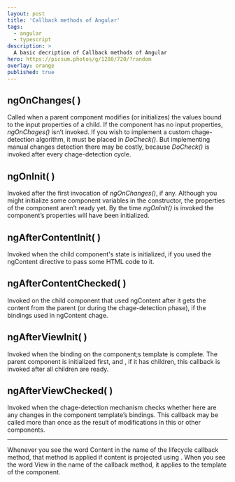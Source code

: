 ```yaml
---
layout: post
title: 'Callback methods of Angular'
tags:
  - angular
  - typescript
description: >
  A basic decription of Callback methods of Angular
hero: https://picsum.photos/g/1280/720/?random
overlay: orange
published: true
---
```


## ngOnChanges( )
Called when a parent component modifies (or initializes) the values bound to the input properties of a child. If the component has no input properties, *ngOnChages()* isn’t invoked. If you wish to implement a custom chage-detection algorithm, it must be placed in *DoCheck()*. But implementing manual changes detection there may be costly, because *DoCheck()* is invoked after every chage-detection cycle.

## ngOnInit( )
Invoked after the first invocation of *ngOnChanges()*, if any. Although you might initialize some component variables in the constructor, the properties of the component aren’t ready yet. By the time *ngOnInit()* is invoked the component’s properties will have been initialized.

## ngAfterContentInit( )
Invoked when the child component's state is initialized, if you used the ngContent directive to pass some HTML code to it.

## ngAfterContentChecked( )
Invoked on the child component that used ngContent after it gets the content from the parent (or during the chage-detection phase), if the bindings used in ngContent chage.

## ngAfterViewInit( )
Invoked when the binding on the component;s template is complete. The parent component is initialized first, and , if it has children, this callback is invoked after all children are ready.

## ngAfterViewChecked( )
Invoked when the chage-detection mechanism checks whether here are any changes in the component template’s bindings. This callback may be called more than once as the result of modifications in this or other components.

---

Whenever you see the word Content in the name of the lifecycle callback method, that method is applied if content is projected using <ng-content>. When you see the word View in the name of the callback method, it applies to the template of the component.
